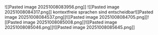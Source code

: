 ![[Pasted image 20251008083956.png]]
![[Pasted image 20251008084317.png]]
kontextfreie sprachen sind entscheidbar![[Pasted image 20251008084537.png]]![[Pasted image 20251008084705.png]]![[Pasted image 20251008085008.png]]![[Pasted image 20251008085046.png]]![[Pasted image 20251008085645.png]]

